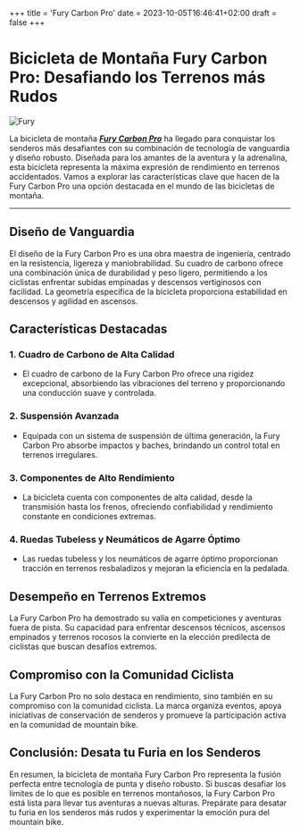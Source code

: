 +++
title = 'Fury Carbon Pro'
date = 2023-10-05T16:46:41+02:00
draft = false
+++

# Bicicleta de Montaña Fury Carbon Pro: Desafiando los Terrenos más Rudos

![Fury](https://gtbicycles.com/cdn/shop/files/G23_FuryPro_3Q_e569aa3b-2259-48fd-b40f-220f79da8819.jpg)

La bicicleta de montaña [***Fury Carbon Pro***](https://gtbicycles.com/collections/downhill-mountain-bikes/products/fury-carbon-pro?variant=46589876142377) ha llegado para conquistar los senderos más desafiantes con su combinación de tecnología de vanguardia y diseño robusto. Diseñada para los amantes de la aventura y la adrenalina, esta bicicleta representa la máxima expresión de rendimiento en terrenos accidentados. Vamos a explorar las características clave que hacen de la Fury Carbon Pro una opción destacada en el mundo de las bicicletas de montaña.

* * *

## Diseño de Vanguardia

El diseño de la Fury Carbon Pro es una obra maestra de ingeniería, centrado en la resistencia, ligereza y maniobrabilidad. Su cuadro de carbono ofrece una combinación única de durabilidad y peso ligero, permitiendo a los ciclistas enfrentar subidas empinadas y descensos vertiginosos con facilidad. La geometría específica de la bicicleta proporciona estabilidad en descensos y agilidad en ascensos.

## Características Destacadas

### 1. **Cuadro de Carbono de Alta Calidad**
   - El cuadro de carbono de la Fury Carbon Pro ofrece una rigidez excepcional, absorbiendo las vibraciones del terreno y proporcionando una conducción suave y controlada.

### 2. **Suspensión Avanzada**
   - Equipada con un sistema de suspensión de última generación, la Fury Carbon Pro absorbe impactos y baches, brindando un control total en terrenos irregulares.

### 3. **Componentes de Alto Rendimiento**
   - La bicicleta cuenta con componentes de alta calidad, desde la transmisión hasta los frenos, ofreciendo confiabilidad y rendimiento constante en condiciones extremas.

### 4. **Ruedas Tubeless y Neumáticos de Agarre Óptimo**
   - Las ruedas tubeless y los neumáticos de agarre óptimo proporcionan tracción en terrenos resbaladizos y mejoran la eficiencia en la pedalada.

## Desempeño en Terrenos Extremos

La Fury Carbon Pro ha demostrado su valía en competiciones y aventuras fuera de pista. Su capacidad para enfrentar descensos técnicos, ascensos empinados y terrenos rocosos la convierte en la elección predilecta de ciclistas que buscan desafíos extremos.

## Compromiso con la Comunidad Ciclista

La Fury Carbon Pro no solo destaca en rendimiento, sino también en su compromiso con la comunidad ciclista. La marca organiza eventos, apoya iniciativas de conservación de senderos y promueve la participación activa en la comunidad de mountain bike.

## Conclusión: Desata tu Furia en los Senderos

En resumen, la bicicleta de montaña Fury Carbon Pro representa la fusión perfecta entre tecnología de punta y diseño robusto. Si buscas desafiar los límites de lo que es posible en terrenos montañosos, la Fury Carbon Pro está lista para llevar tus aventuras a nuevas alturas. Prepárate para desatar tu furia en los senderos más rudos y experimentar la emoción pura del mountain bike.
